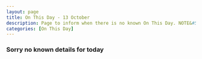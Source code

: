 ```yaml
---
layout: page
title: On This Day - 13 October
description: Page to inform when there is no known On This Day. NOTE&#58; There may still be comments.
categories: [On This Day]
---
```


### Sorry no known details for today

